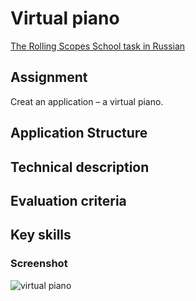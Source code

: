 # Virtual piano
[The Rolling Scopes School task in Russian](https://rolling-scopes-school.github.io/stage0/#/stage1/tasks/js-projects/virtual-piano)

## Assignment
Creat an application – a virtual piano.

## Application Structure

## Technical description

## Evaluation criteria

## Key skills

### Screenshot
![virtual piano](https://rolling-scopes-school.github.io/stage0/stage1/tasks/images/virtual-piano.png)
